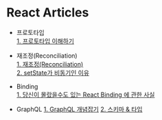 React Articles
===
- 프로토타입  
[1. 프로토타입 이해하기](https://medium.com/@bluesh55/javascript-prototype-%EC%9D%B4%ED%95%B4%ED%95%98%EA%B8%B0-f8e67c286b67)  

- 재조정(Reconciliation)  
[1. 재조정(Reconciliation) ](https://ko.reactjs.org/docs/reconciliation.html)  
[2. setState가 비동기인 이유 ](https://github.com/facebook/react/issues/11527)  

- Binding  
[1. 당신이 몰랐을수도 있는 React Binding 에 관한 사실](https://siosio3103.medium.com/react-binding-%EC%96%B4%EB%96%A4-%EB%B0%A9%EC%8B%9D%EC%9D%84-%EC%8D%A8%EC%95%BC%ED%95%A0%EA%B0%80-be5894ba1dae)  

- GraphQL
[1. GraphQL 개념잡기](https://tech.kakao.com/2019/08/01/graphql-basic/)
[2. 스키마 & 타입](https://graphql-kr.github.io/learn/schema/)